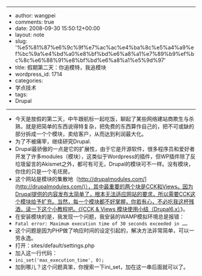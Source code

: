 - --
- author: wangpei
- comments: true
- date: 2008-09-30 15:50:12+00:00
- layout: note
- slug: '%e5%81%87%e6%9c%9f%e7%ac%ac%e4%ba%8c%e5%a4%a9%ef%bc%9a%e4%bd%a0%e8%bf%bd%e6%a8%a1%e7%89%b9%ef%bc%8c%e6%88%91%e8%bf%bd%e6%a8%a1%e5%9d%97'
- title: 假期第二天：你追模特，我追模块
- wordpress_id: 1714
- categories:
- 学点技术
- tags:
- Drupal
- --
- 今天是放假的第二天，中午跟航标一起吃饭，聊起了某些网络建站商欺生与杀熟，就是把简单的东西说得特复杂，把免费的东西算作自己的，把不可或缺的部分拆成一个个模块，卖给客户，从而达到利润最大化。
- 为了不被痛宰，继续研究Drupal.
- Drupal最骄傲的一点是它的扩展性，由于它是开源软件，很多程序员和爱好者开发了许多modules（模块），这类似于Wordpress的插件，但WP插件除了反垃圾留言的Akismet之外，都可有可无，Drupal的模块可不一样。没有模块，你住的只是一个毛坯房。
- 这个网站是模块的集散地（[http://drupalmodules.com/](http://drupalmodules.com/)），其中最重要的两个块是CCK和Views。因为Drupal提供的内容发布太简单了，根本无法适应网站的要求，所以需要CCK这个模块给予扩充。当然，每一个模块都不好掌握，你若有心，不必吃我这杯残酒，读一下这个小教程吧。《[CCK & Views 模块使用小结（Drupal6.x）](http://drupalchina.org/node/5087)》。
- 在安装模块的是，我发现一个问题，我安装的WAMP模拟环境总是报错：
- `Fatal error: Maximum execution time of 30 seconds exceeded in ……`
- 这个问题是因为PHP做了响应时间的设定引起的，解决方法非常简单，可以一劳永逸。
- 打开：sites/default/settings.php
- 加入这一行代码：
- `ini_set('max_execution_time', 0);`
- 加到哪儿？这个问题真笨，你搜索一下ini_set，加在这一串后面就可以了。
